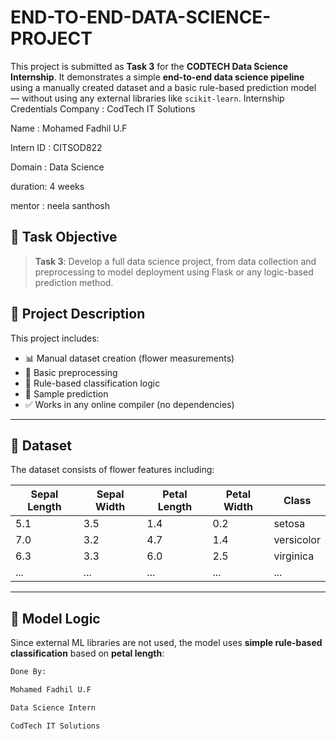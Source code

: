 # END-TO-END-DATA-SCIENCE-PROJECT


This project is submitted as **Task 3** for the **CODTECH Data Science Internship**. It demonstrates a simple **end-to-end data science pipeline** using a manually created dataset and a basic rule-based prediction model — without using any external libraries like `scikit-learn`.
Internship Credentials Company : CodTech IT Solutions

Name : Mohamed Fadhil U.F

Intern ID : CITSOD822

Domain : Data Science

duration: 4 weeks

mentor : neela santhosh

## 📌 Task Objective

> **Task 3**: Develop a full data science project, from data collection and preprocessing to model deployment using Flask or any logic-based prediction method.



## 🚀 Project Description

This project includes:
- 📊 Manual dataset creation (flower measurements)
- 🔄 Basic preprocessing
- 🤖 Rule-based classification logic
- 🧪 Sample prediction
- ✅ Works in any online compiler (no dependencies)

---

## 📁 Dataset

The dataset consists of flower features including:

| Sepal Length | Sepal Width | Petal Length | Petal Width | Class       |
|--------------|-------------|---------------|--------------|-------------|
| 5.1          | 3.5         | 1.4           | 0.2          | setosa      |
| 7.0          | 3.2         | 4.7           | 1.4          | versicolor  |
| 6.3          | 3.3         | 6.0           | 2.5          | virginica   |
| ...          | ...         | ...           | ...          | ...         |

---

## 🧠 Model Logic

Since external ML libraries are not used, the model uses **simple rule-based classification** based on **petal length**:

```python
Done By:

Mohamed Fadhil U.F

Data Science Intern

CodTech IT Solutions
